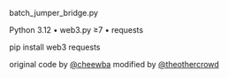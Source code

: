 batch_jumper_bridge.py

Python 3.12 • web3.py ≥7 • requests

pip install web3 requests

original code by [@cheewba](https://github.com/cheewba) modified by [@theothercrowd](https://github.com/theothercrowd/)
